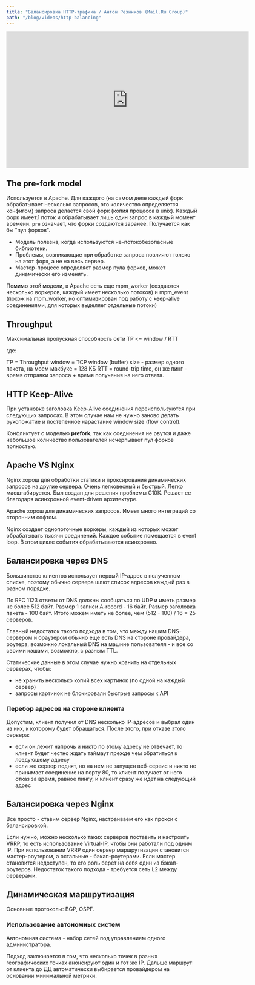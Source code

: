 ```yaml
---
title: "Балансировка HTTP-трафика / Антон Резников (Mail.Ru Group)"
path: "/blog/videos/http-balancing"
---
```


<iframe width="640" height="360" src="https://www.youtube.com/embed/_ZbwXm8-VsE" frameborder="0" allow="autoplay; encrypted-media" allowfullscreen></iframe>


## The pre-fork model

Используется в Apache. Для каждого (на самом деле каждый форк обрабатывает несколько запросов, это количество определяется конфигом) запроса делается свой форк (копия процесса в unix). Каждый форк имеет.1 поток и обрабатывает лишь один запрос в каждый момент времени. `pre` означает, что форки создаются заранее. Получается как бы "пул форков".

+ Модель полезна, когда используются не-потокобезопасные библиотеки. 
+ Проблемы, возникающие при обработке запроса повлияют только на этот форк, а не на весь сервер. 
+ Мастер-процесс определяет размер пула форков, может динамически его изменять.

Помимо этой модели, в Apache есть еще mpm_worker (создаются несколько воркеров, каждый имеет несколько потоков) и mpm_event (похож на mpm_worker, но оптимизирован под работу с keep-alive соединениями, для которых выделяет отдельные потоки)

## Throughput

Максимальная пропускная способность сети TP <= window / RTT

где:

TP = Throughput
window = TCP window (buffer) size - размер одного пакета, на моем макбуке = 128 КБ
RTT = round-trip time, он же пинг - время отправки запроса + время получения на него ответа.

## HTTP Keep-Alive

При установке заголовка Keep-Alive соединения переиспользуются при следующих запросах. В этом случае нам не нужно заново делать рукопожатие и постепенное нарастание window size (flow control).

Конфликтует с моделью **prefork**, так как соединения не рвутся и даже небольшое количество пользователей исчерпывает пул форков полностью. 

## Apache VS Nginx

Nginx хорош для обработки статики и проксирования динамических запросов на другие сервера. Очень легковесный и быстрый. Легко масштабируется. Был создан для решения проблемы C10K. Решает ее благодаря асинхронной event-driven архитектуре. 

Apache хорош для динамических запросов. Имеет много интеграций со сторонним софтом. 

Nginx создает однопоточные воркеры, каждый из которых может обрабатывать тысячи соединений. Каждое событие помещается в event loop. В этом цикле события обрабатываются асинхронно. 

## Балансировка через DNS

Большинство клиентов использует первый IP-адрес в полученном списке, поэтому обычно сервера шлют список адресов каждый раз в разном порядке.

По RFC 1123 ответы от DNS должны сообщаться по UDP и иметь размер не более 512 байт.
Размер 1 записи A-record - 16 байт.
Размер заголовка пакета - 100 байт.
Итого можем иметь не более, чем (512 - 100) / 16 = 25 серверов.

Главный недостаток такого подхода в том, что между нашим DNS-сервером и браузером обычно еще есть DNS на стороне провайдера, роутера, возможно локальный DNS на машине пользователя - и все со своими кэшами, возможно, с разным TTL.

Статические данные в этом случае нужно хранить на отдельных серверах, чтобы:
- не хранить несколько копий всех картинок (по одной на каждый сервер)
- запросы картинок не блокировали быстрые запросы к API

### Перебор адресов на стороне клиента

Допустим, клиент получил от DNS несколько IP-адресов и выбрал один из них, к которому будет обращаться. После этого, при отказе этого сервера:
- если он лежит напрочь и никто по этому адресу не отвечает, то клиент будет честно ждать таймаут прежде чем обратиться к лседующему адресу
- если же сервер поднят, но на нем не запущен веб-сервис и никто не принимает соединение на порту 80, то клиент получает от него отказ за время, равное пингу, и клиент сразу же идет на следующий адрес

## Балансировка через Nginx

Все просто - ставим сервер Nginx, настраиваем его как прокси с балансировкой. 

Если нужно, можно несколько таких серверов поставить и настроить VRRP, то есть использование Virtual-IP, чтобы они работали под одним IP. При использовании VRRP один сервер маршрутизации становится мастер-роутером, а остальные - бэкап-роутерами. Если мастер становится недоступен, то его роль берет на себя один из бэкап-роутеров. Недостаток такого подхода - требуется сеть L2 между серверами.

## Динамическая маршрутизация

Основные протоколы: BGP, OSPF.

### Использование автономных систем

Автономная система - набор сетей под управлением одного администратора.

Подход заключается в том, что несколько точек в разных географических точках анонсируют один и тот же IP. Дальше маршрут от клиента до ДЦ автоматически выбирается провайдером на основании минимальной метрики. 